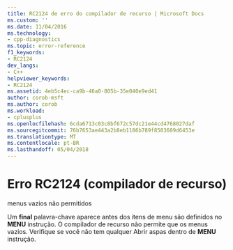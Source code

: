 ```yaml
---
title: RC2124 de erro do compilador de recurso | Microsoft Docs
ms.custom: ''
ms.date: 11/04/2016
ms.technology:
- cpp-diagnostics
ms.topic: error-reference
f1_keywords:
- RC2124
dev_langs:
- C++
helpviewer_keywords:
- RC2124
ms.assetid: 4eb5c4ec-ca9b-46a0-805b-35e040e9ed41
author: corob-msft
ms.author: corob
ms.workload:
- cplusplus
ms.openlocfilehash: 6cda6713c03c8bf672c57dc21e44cd4768027daf
ms.sourcegitcommit: 76b7653ae443a2b8eb1186b789f8503609d6453e
ms.translationtype: MT
ms.contentlocale: pt-BR
ms.lasthandoff: 05/04/2018
---
```

# <a name="resource-compiler-error-rc2124"></a>Erro RC2124 (compilador de recurso)
menus vazios não permitidos  
  
 Um **final** palavra-chave aparece antes dos itens de menu são definidos no **MENU** instrução. O compilador de recurso não permite que os menus vazios. Verifique se você não tem qualquer Abrir aspas dentro de **MENU** instrução.